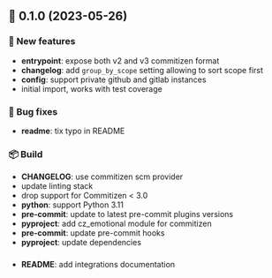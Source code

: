 ## 🚀 0.1.0 (2023-05-26)

### 💫 New features

- **entrypoint**: expose both v2 and v3 commitizen format
- **changelog**: add `group_by_scope` setting allowing to sort scope first
- **config**: support private github and gitlab instances
- initial import, works with test coverage

### 🐛 Bug fixes

- **readme**: tix typo in README

### 📦 Build

- **CHANGELOG**: use commitizen scm provider
- update linting stack
- drop support for Commitizen < 3.0
- **python**: support Python 3.11
- **pre-commit**: update to latest pre-commit plugins versions
- **pyproject**: add cz_emotional module for commitizen
- **pre-commit**: update pre-commit hooks
- **pyproject**: update dependencies

###  

- **README**: add integrations documentation


